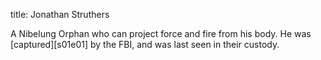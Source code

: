 title: Jonathan Struthers  

A Nibelung Orphan who can project force and fire from his body. He was [captured][s01e01] by the FBI, and was last seen in their custody.
